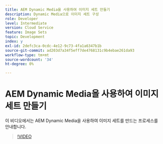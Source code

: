 ```yaml
---
title: AEM Dynamic Media을 사용하여 이미지 세트 만들기
description: Dynamic Media으로 이미지 세트 구성
role: Developer
level: Intermediate
version: Cloud Service
feature: Image Sets
topic: Development
index: y
exl-id: 2defc3ca-0cdc-4e12-9c73-4fa1a6347b1b
source-git-commit: ad203d7a34f5eff7de4768131c9b4ebae261da93
workflow-type: tm+mt
source-wordcount: '34'
ht-degree: 0%

---
```


# AEM Dynamic Media을 사용하여 이미지 세트 만들기

이 비디오에서는 AEM Dynamic Media을 사용하여 이미지 세트를 만드는 프로세스를 안내합니다.

>[!VIDEO](https://video.tv.adobe.com/v/335581?quality=9&learn=on)
